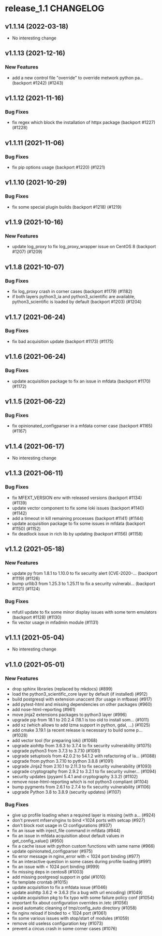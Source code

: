 # release_1.1 CHANGELOG

## v1.1.14 (2022-03-18)

- No interesting change

## v1.1.13 (2021-12-16)

### New Features

- add a new control file "override" to override metwork python pa… (backport #1242) (#1243)

## v1.1.12 (2021-11-16)

### Bug Fixes

- fix regex which block the installation of httpx package (backport #1227) (#1228)

## v1.1.11 (2021-11-06)

### Bug Fixes

- fix pip options usage (backport #1220) (#1221)

## v1.1.10 (2021-10-29)

### Bug Fixes

- fix some special plugin builds (backport #1218) (#1219)

## v1.1.9 (2021-10-16)

### New Features

- update log_proxy to fix log_proxy_wrapper issue on CentOS 8 (backport #1207) (#1209)

## v1.1.8 (2021-10-07)

### Bug Fixes

- fix log_proxy crash in corner cases  (backport #1179) (#1182)
- if both layers python3_ia and python3_scientific are available, python3_scientific is loaded by default (backport #1203) (#1204)

## v1.1.7 (2021-06-24)

### Bug Fixes

- fix bad acquisition update (backport #1173) (#1175)

## v1.1.6 (2021-06-24)

### Bug Fixes

- update acquisition package to fix an issue in mfdata (backport #1170) (#1172)

## v1.1.5 (2021-06-22)

### Bug Fixes

- fix opinionated_configparser in a mfdata corner case (backport #1165) (#1167)

## v1.1.4 (2021-06-17)

- No interesting change

## v1.1.3 (2021-06-11)

### Bug Fixes

- fix MFEXT_VERSION env with released versions (backport #1134) (#1139)
- update vector component to fix some loki issues (backport #1140) (#1142)
- add a timeout in kill remaining processes (backport #1141) (#1144)
- update acquisition package to fix some issues in mfdata (backport #1150) (#1152)
- fix deadlock issue in rich lib by updating (backport #1156) (#1158)

## v1.1.2 (2021-05-18)

### New Features

- update py from 1.8.1 to 1.10.0 to fix security alert (CVE-2020-… (backport #1119) (#1126)
- bump urllib3 from 1.25.3 to 1.25.11 to fix a security vulnerabi… (backport #1121) (#1124)

### Bug Fixes

- mfutil update to fix some minor display issues with some term emulators (backport #1128) (#1130)
- fix vector usage in mfadmin module (#1131)

## v1.1.1 (2021-05-04)

- No interesting change

## v1.1.0 (2021-05-01)

### New Features

- drop sphinx libraries (replaced by mkdocs) (#899)
- load the python3_scientific_core layer by default (if installed) (#912)
- build postgresql with extension unaccent (for usage in mfbase) (#917)
- add pytest-html and missing dependencies on other packages (#960)
- add nose-html-reporting (#961)
- move jinja2 extensions packages to python3 layer (#996)
- upgrade pip from 18.1 to 20.2.4 (18.1 is too old to install som… (#1011)
- add xz (which allows to add lzma support in python, gdal, ...) (#1025)
- add cmake 3.19.1 (a recent release is necessary to build some p… (#1028)
- add vector tool (for preparing loki) (#1068)
- upgrade aiohttp from 3.6.3 to 3.7.4 to fix security vulnerability (#1075)
- upgrade python3 from 3.7.3 to 3.7.10 (#1081)
- upgrade setuptools from 42.0.2 to 54.1.2 with refactoring of la… (#1088)
- upgrade from python 3.7.10 to python 3.8.8 (#1091)
- upgrade Jinja2 from 2.10.1 to 2.11.3 to fix security vulnerability (#1093)
- upgrade cryptography from 2.9.2 to 3.2.1 to fix security vulner… (#1094)
- security updates (pyyaml 5.4.1 and cryptography 3.3.2) (#1102)
- remove nose-html-reporting which is not python3 compliant (#1104)
- bump pygments from 2.6.1 to 2.7.4 to fix security vulnerability (#1106)
- upgrade Python 3.8 to 3.8.9 (security updates) (#1107)

### Bug Fixes

- give up profile loading when a required layer is missing (with a… (#924)
- don't prevent mfserv/nginx to bind <1024 ports with setcap (#927)
- don't block root usage in CI configurations (#937)
- fix an issue with inject_file command in mfdata (#944)
- fix an issue in mfdata acquisition about default values in get_config_value() (#950)
- fix a cache issue with python custom functions with same name (#966)
- update opinionated_configparser (#975)
- fix error message in nginx_error with < 1024 port binding (#977)
- fix an interactive question in some cases during profile loading (#991)
- fix an issue with < 1024 port binding (#999)
- fix missing deps in centos8 (#1003)
- add missing postgresql support in gdal (#1010)
- fix template crontab (#1015)
- update acquisition to fix a mfdata issue (#1046)
- update aiohttp 3.6.2 => 3.6.3 (fix a bug with url encoding) (#1049)
- update acquisition pkg to fix typo with some failure policy conf (#1054)
- important fix about configuration overrides in /etc (#1056)
- avoid automatic cleaning of tmp/config_auto directory (#1058)
- fix nginx reload if binded to < 1024 port (#1061)
- fix some various issues with stop/start of modules (#1059)
- remove old useless configuration key (#1073)
- prevent a circus crash in some corner cases (#1076)


